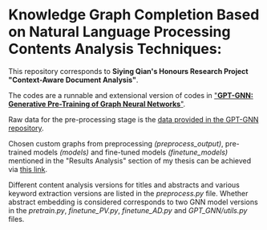 # Knowledge Graph Completion Based on Natural Language Processing Contents Analysis Techniques:
This repository corresponds to **Siying Qian's Honours Research Project "Context-Aware Document Analysis"**.

The codes are a runnable and extensional version of codes in ["**GPT-GNN: Generative Pre-Training of Graph Neural Networks**"](https://github.com/acbull/GPT-GNN).

Raw data for the pre-processing stage is the [data provided in the GPT-GNN repository](https://drive.google.com/drive/folders/1yDdVaartOCOSsQlUZs8cJcAUhmvRiBSz).

Chosen custom graphs from preprocessing *(preprocess_output)*, pre-trained models *(models)* and fine-tuned models *(finetune_models)* mentioned in the "Results Analysis" section of my thesis can be achieved via [this link](https://drive.google.com/drive/folders/1qqKUmyaTtAxsA0_RzIzCt1g_ZGiNcfhs?usp=sharing).

Different content analysis versions for titles and abstracts and various keyword extraction versions are listed in the *preprocess.py* file.
Whether abstract embedding is considered corresponds to two GNN model versions in the *pretrain.py*, *finetune_PV.py*, *finetune_AD.py* and *GPT_GNN/utils.py* files.
